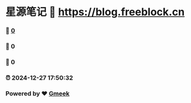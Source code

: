 # 星源笔记 :link: https://blog.freeblock.cn 
### :page_facing_up: [0](https://blog.freeblock.cn/tag.html) 
### :speech_balloon: 0 
### :hibiscus: 0 
### :alarm_clock: 2024-12-27 17:50:32 
### Powered by :heart: [Gmeek](https://github.com/Meekdai/Gmeek)
